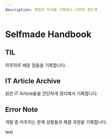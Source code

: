 ```yaml
---
description: 경험과 지식을 기록하는 나만의 핸드북
---
```


# Selfmade Handbook

## TIL

하루하루 배운 점들을 기록합니다.

## IT Article Archive

읽은 IT Article들을 간단하게 정리해서 기록합니다.

## Error Note

개발 중 마주치는 문제 상황들과 해결 과정을 기록합니다.



test

